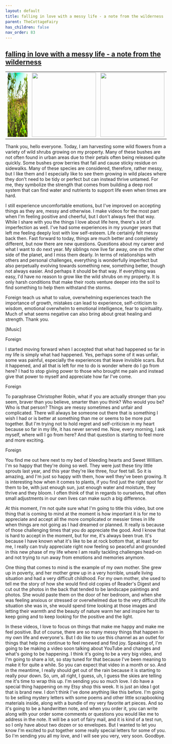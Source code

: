 ```yaml
---
layout: default
title: falling in love with a messy life - a note from the wilderness
parent: TheCottageFairy
has_children: false
nav_order: 83
---
```


## [falling in love with a messy life - a note from the wilderness](https://www.youtube.com/watch?v=V1OSzXe5HMs)

<div>
<table align="center">
	<tr>
		<td align="center">
			<img src="../../posters/falling_in_love_with_a_messy_life_-_a_note_from_the_wilderness-[V1OSzXe5HMs]/generated_00.png" height="200" width="200"/>
		</td>
		<td align="center">
			<img src="../../posters/falling_in_love_with_a_messy_life_-_a_note_from_the_wilderness-[V1OSzXe5HMs]/generated_01.png" height="200" width="200"/>
		</td>
		<td align="center">
			<img src="../../posters/falling_in_love_with_a_messy_life_-_a_note_from_the_wilderness-[V1OSzXe5HMs]/generated_02.png" height="200" width="200"/>
		</td>
	</tr>
</table>
</div>

Thank you, hello everyone. Today, I am harvesting some wild flowers from a variety of wild shrubs growing on my property. Many of these bushes are not often found in urban areas due to their petals often being released quite quickly. Some bushes grow berries that fall and cause sticky residue on sidewalks. Many of these species are considered, therefore, rather messy, but I like them and I especially like to see them growing in wild places where they don't need to be tidy or perfect but can instead thrive untamed. For me, they symbolize the strength that comes from building a deep root system that can find water and nutrients to support life even when times are hard.

I still experience uncomfortable emotions, but I've improved on accepting things as they are, messy and otherwise. I make videos for the most part when I'm feeling positive and cheerful, but I don't always feel that way. While I share with you the things I love about life here, there's a lot of imperfection as well. I've had some experiences in my younger years that left me feeling deeply lost with low self-esteem. Life certainly felt messy back then. Fast forward to today, things are much better and completely different, but now there are new questions. Questions about my career and what I want to do next year. My siblings now live far away, one on the other side of the planet, and I miss them dearly. In terms of relationships with others and personal challenges, everything is wonderfully imperfect but also perpetually evolving towards something new, something better, though not always easier. And perhaps it should be that way. If everything was easy, I'd have no reason to grow like the wild shrubs on my property. It is only harsh conditions that make their roots venture deeper into the soil to find something to help them withstand the storms.

Foreign teach us what to value, overwhelming experiences teach the importance of growth, mistakes can lead to experience, self-criticism to wisdom, emotional overwhelm to emotional intelligence, fear to spirituality. Much of what seems negative can also bring about great healing and strength. Thank you.

[Music]

Foreign

I started moving forward when I accepted that what had happened so far in my life is simply what had happened. Yes, perhaps some of it was unfair, some was painful, especially the experiences that leave invisible scars. But it happened, and all that is left for me to do is wonder where do I go from here? I had to stop giving power to those who brought me pain and instead give that power to myself and appreciate how far I've come.

Foreign

To paraphrase Christopher Robin, what if you are actually stronger than you seem, braver than you believe, smarter than you think? Who would you be? Who is that person? Things are messy sometimes and unfair and complicated. There will always be someone out there that is something I wish I had or is better at something than me or seems to be more put together. But I'm trying not to hold regret and self-criticism in my heart because so far in my life, it has never served me. Now, every morning, I ask myself, where will I go from here? And that question is starting to feel more and more exciting.

Foreign

You find me out here next to my bed of bleeding hearts and Sweet William. I'm so happy that they're doing so well. They were just these tiny little sprouts last year, and this year they're like three, four feet tall. So it is amazing, and I'm just so happy with them, how well they've been growing. It is interesting how when it comes to plants, if you find just the right spot for them to be, with just enough sun, just enough water and moisture, they thrive and they bloom. I often think of that in regards to ourselves, that often small adjustments in our own lives can make such a big difference.

At this moment, I'm not quite sure what I'm going to title this video, but one thing that is coming to mind at the moment is how important it is for me to appreciate and accept all the more complicated or messier times in life when things are not going as I had dreamed or planned. It really is because of those challenging times that you do appreciate the good. And I know that is hard to accept in the moment, but for me, it's always been true. It's because I have known what it's like to be at rock bottom that, at least for me, I really can truly appreciate right now feeling so peaceful and grounded in this new phase of my life where I am really tackling challenges head-on and not trying to run away from emotions and memories anymore.

One thing that comes to mind is the example of my own mother. She grew up in poverty, and her mother grew up in a very horrible, unsafe living situation and had a very difficult childhood. For my own mother, she used to tell me the story of how she would find old copies of Reader's Digest and cut out the photos in the back that tended to be landscape paintings and photos. She would paste them on the door of her bedroom, and when she was feeling anxious or stressed or overwhelmed due to the very difficult life situation she was in, she would spend time looking at those images and letting their warmth and the beauty of nature warm her and inspire her to keep going and to keep looking for the positive and the light.

In these videos, I love to focus on things that make me happy and make me feel positive. But of course, there are so many messy things that happen in my own life and everyone's. But I do like to use this channel as an outlet for things that help me continue to feel renewed and find joy. Speaking of, I'm going to be making a video soon talking about YouTube and changes and what's going to be happening. I think it's going to be a very big video, and I'm going to share a lot, so stay tuned for that because I've been meaning to make it for quite a while. So you can expect that video in a month or so. And in the meantime, I really should get out of the rain because it is starting to really pour down. So, um, all right, I guess, uh, I guess the skies are telling me it's time to wrap this up. I'm sending you so much love. I do have a special thing happening on my Etsy shop this week. It is just an idea I got that is brand new. I don't think I've done anything like this before. I'm going to be selling mystery letters with some poems and other little scrapbooking materials inside, along with a bundle of my very favorite art pieces. And so it's going to be a handwritten note, and when you order it, you can write along with your order some comments or questions you would like me to address in the note. It will be a sort of fairy mail, and it is kind of a test run, so I only have about two dozen or so envelopes. But I wanted to let you know I'm excited to put together some really special letters for some of you. So I'm sending you all my love, and I will see you very, very soon. Goodbye.